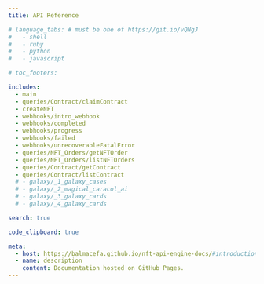 ```yaml
---
title: API Reference

# language_tabs: # must be one of https://git.io/vQNgJ
#   - shell
#   - ruby
#   - python
#   - javascript

# toc_footers:

includes:
  - main
  - queries/Contract/claimContract
  - createNFT
  - webhooks/intro_webhook
  - webhooks/completed
  - webhooks/progress
  - webhooks/failed
  - webhooks/unrecoverableFatalError
  - queries/NFT_Orders/getNFTOrder
  - queries/NFT_Orders/listNFTOrders
  - queries/Contract/getContract
  - queries/Contract/listContract
  # - galaxy/_1_galaxy_cases
  # - galaxy/_2_magical_caracol_ai
  # - galaxy/_3_galaxy_cards
  # - galaxy/_4_galaxy_cards

search: true

code_clipboard: true

meta:
  - host: https://balmacefa.github.io/nft-api-engine-docs/#introduction
  - name: description
    content: Documentation hosted on GitHub Pages.
---
```


